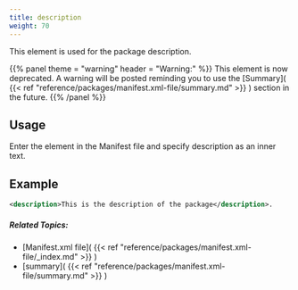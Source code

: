 ```yaml
---
title: description
weight: 70
---
```


This element is used for the package description.


{{% panel theme = "warning" header = "Warning:" %}}
This element is now deprecated. A warning will be posted reminding you to use the [Summary]( {{< ref "reference/packages/manifest.xml-file/summary.md" >}} ) section in the future.
{{% /panel %}}
## Usage ##

Enter the element in the Manifest file and specify description as an inner text.

## Example ##


```xml
<description>This is the description of the package</description>.
```

##### Related Topics: #####
-  [Manifest.xml file]( {{< ref "reference/packages/manifest.xml-file/_index.md" >}} ) 
-  [summary]( {{< ref "reference/packages/manifest.xml-file/summary.md" >}} ) 
